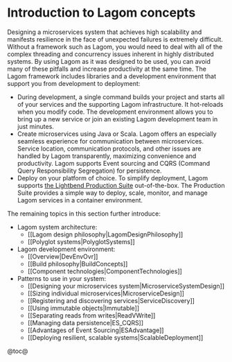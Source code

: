 # Introduction to Lagom concepts

Designing a microservices system that achieves high scalability and manifests resilience in the face of unexpected failures is extremely difficult. Without a framework such as Lagom, you would need to deal with all of the complex threading and concurrency issues inherent in highly distributed systems. By using Lagom as it was designed to be used, you can avoid many of these pitfalls and increase productivity at the same time. The Lagom framework includes libraries and a development environment that support you from development to deployment:


* During development, a single command builds your project and starts all of your services and the supporting Lagom infrastructure. It hot-reloads when you modify code. The development environment allows you to bring up a new service or join an existing Lagom development team in just minutes.
* Create microservices using Java or Scala. Lagom offers an especially seamless experience for communication between microservices. Service location, communication protocols, and other issues are handled by Lagom transparently, maximizing convenience and productivity. Lagom supports Event sourcing and CQRS (Command Query Responsibility Segregation) for persistence.
* Deploy on your platform of choice. To simplify deployment, Lagom supports [the Lightbend Production Suite](http://lightbend.com/platform/production) out-of-the-box. The Production Suite provides a simple way to deploy, scale, monitor, and manage Lagom services in a container environment.

The remaining topics in this section further introduce:

* Lagom system architecture:
    * [[Lagom design philosophy|LagomDesignPhilosophy]]
    * [[Polyglot systems|PolyglotSystems]]
* Lagom development environment: 
    * [[Overview|DevEnvOvr]]
    * [[Build philosophy|BuildConcepts]]
    * [[Component technologies|ComponentTechnologies]]
* Patterns to use in your system:
    * [[Designing your microservices system|MicroserviceSystemDesign]]
    * [[Sizing individual microservices|MicroserviceDesign]]
    * [[Registering and discovering services|ServiceDiscovery]]
    * [[Using immutable objects|Immutable]]
    * [[Separating reads from writes|ReadVWrite]]
    * [[Managing data persistence|ES_CQRS]]
    * [[Advantages of Event Sourcing|ESAdvantage]]
    * [[Deploying resilient, scalable systems|ScalableDeployment]]
    

@toc@
